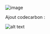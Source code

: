 ![image](https://github.com/user-attachments/assets/49585dc1-1a2b-48f3-90c9-62babdc9727a)

Ajout codecarbon :

![alt text](image.png)
